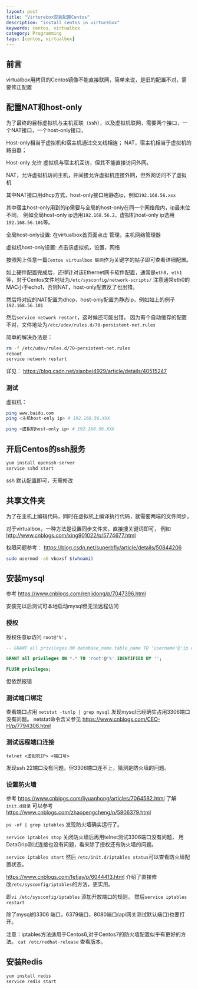 ```yaml
---
layout: post
title: "Virturebox安装配置Centos"
description: "install centos in virturebox"
keywords: centos, virtualbox
category: Programming
tags: [centos, virtualbox]
---
```


## 前言

virtualbox用拷贝的Centos镜像不能直接联网，简单来说，是旧的配置不对，需要修正配置

## 配置NAT和host-only
为了最终的目标虚拟机与主机互联（ssh），以及虚拟机联网，需要两个接口，一个NAT接口，一个host-only接口，

Host-only相当于虚拟机和宿主机通过交叉线相连；
NAT，宿主机相当于虚拟机的路由器；

Host-only 允许 虚拟机与宿主机互访，但其不能直接访问外网。

NAT，允许虚拟机访问主机，并间接允许虚拟机连接外网，但外网访问不了虚拟机

其中NAT接口用dhcp方式，host-only接口用静态ip，例如`192.168.56.xxx`

其中宿主host-only用到的ip需要与全局的host-only在同一个网络段内，ip最末位不同，
例如全局host-only ip选用`192.168.56.2`，虚拟机host-only ip选用`192.168.56.101`等。

全局host-only设置: 在virtualbox首页面点击 管理，主机网络管理器

虚拟机host-only设置: 点击该虚拟机，设置，网络

按照网上任意一篇`Centos virtualbox 联网`作为关键字的帖子即可查看详细配置。

如上硬件配置完成后，还得针对该Ethernet网卡软件配置，通常是`eth0`，`eth1`等，对于Centos文件地址为`/etc/sysconfig/network-scripts/`
注意通常eth0的MAC小于echo1，否则NAT，host-only配置反了也出错。

然后将对应的NAT配置为dhcp，host-only配置为静态ip，例如如上的例子`192.168.56.101`

然后`service network restart`，这时候还可能出错，
因为有个自动缓存的配置不对，文件地址为`/etc/udev/rules.d/70-persistent-net.rules`

简单的解决办法是：

```bash
rm -f /etc/udev/rules.d/70-persistent-net.rules
reboot
service network restart
```

详见： <https://blog.csdn.net/xiaobei4929/article/details/40515247>

### 测试

虚拟机：

```bash
ping www.baidu.com
ping <主机host-only ip> # 192.168.56.XXX
```

```bash
ping <虚拟机host-only ip> # 192.168.56.XXX
```

## 开启Centos的ssh服务

```bash
yum install openssh-server
service sshd start
```

ssh 默认配置即可，无需修改

## 共享文件夹
为了在主机上编辑代码，同时在虚拟机上编译执行代码，就需要两端的文件同步，

对于virtualbox，一种方法是设置同步文件夹，直接搜关键词即可，
例如 <http://www.cnblogs.com/xing901022/p/5774677.html>

权限问题参考：
<https://blog.csdn.net/superbfly/article/details/50844206>

```bash
sudo usermod -aG vboxsf $(whoami)
```

## 安装mysql

参考 <https://www.cnblogs.com/renjidong/p/7047396.html>

安装完以后测试可本地启动mysql但无法远程访问

### 授权
授权任意ip访问 `root@'%'`，

```sql
-- GRANT all privileges ON database_name.table_name TO 'username'@'ip or localhost' IDENTIFIED BY 'password';

GRANT all privileges ON *.* TO 'root'@'%' IDENTIFIED BY '';

FLUSH privileges;
```

但依然报错

### 测试端口绑定
查看端口占用 `netstat -tunlp | grep mysql` 发现mysql已经确实占用3306端口没有问题。
netstat命令含义参见 <https://www.cnblogs.com/CEO-H/p/7794306.html>

### 测试远程端口连接
`telnet <虚拟机IP> <端口号>`

发现ssh 22端口没有问题，但3306端口连不上，猜测是防火墙的问题。

### 设置防火墙

参考 <https://www.cnblogs.com/liyuanhong/articles/7064582.html>
了解`init.d目录` 可以参考 <https://www.cnblogs.com/zhaopengcheng/p/5806379.html>

`ps -ef | grep iptables` 发现防火墙确实运行了。

`service iptables stop` 关闭防火墙后再用telnet测试3306端口没有问题，
用DataGrip测试连接也没有问题，看来除了授权还有防火墙的问题。

`service iptables start` 然后 `/etc/init.d/iptables status`可以查看防火墙配置状态。

<https://www.cnblogs.com/fefjay/p/6044413.html>
介绍了直接修改`/etc/sysconfig/iptables`的方法，更实用。

即`vi /etc/sysconfig/iptables` 添加开放端口的规则，
然后`service iptables restart`

除了mysql的3306 端口，6379端口，8080端口(api网关测试默认端口)也要打开。

注意：iptables方法适用于Centos6,对于Centos7的防火墙配置似乎有更好的方法。
`cat /etc/redhat-release` 查看版本。

## 安装Redis

```bash
yum install redis
service redis start
```
